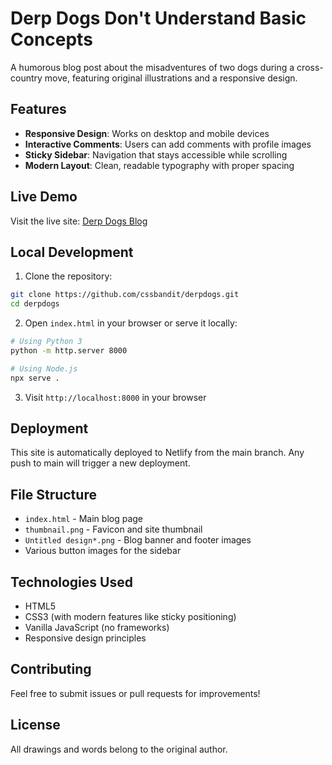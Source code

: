 # Derp Dogs Don't Understand Basic Concepts

A humorous blog post about the misadventures of two dogs during a cross-country move, featuring original illustrations and a responsive design.

## Features

- **Responsive Design**: Works on desktop and mobile devices
- **Interactive Comments**: Users can add comments with profile images
- **Sticky Sidebar**: Navigation that stays accessible while scrolling
- **Modern Layout**: Clean, readable typography with proper spacing

## Live Demo

Visit the live site: [Derp Dogs Blog](https://your-netlify-url.netlify.app)

## Local Development

1. Clone the repository:
```bash
git clone https://github.com/cssbandit/derpdogs.git
cd derpdogs
```

2. Open `index.html` in your browser or serve it locally:
```bash
# Using Python 3
python -m http.server 8000

# Using Node.js
npx serve .
```

3. Visit `http://localhost:8000` in your browser

## Deployment

This site is automatically deployed to Netlify from the main branch. Any push to main will trigger a new deployment.

## File Structure

- `index.html` - Main blog page
- `thumbnail.png` - Favicon and site thumbnail
- `Untitled design*.png` - Blog banner and footer images
- Various button images for the sidebar

## Technologies Used

- HTML5
- CSS3 (with modern features like sticky positioning)
- Vanilla JavaScript (no frameworks)
- Responsive design principles

## Contributing

Feel free to submit issues or pull requests for improvements!

## License

All drawings and words belong to the original author.
